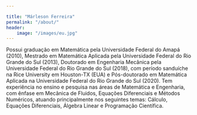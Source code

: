 ```yaml
---

title: "Márleson Ferreira"
permalink: "/about/"
header: 
    image: "/images/eu.jpg"
---
```



Possui graduação em Matemática pela Universidade Federal do Amapá (2010), Mestrado em Matemática Aplicada pela Universidade Federal do Rio Grande do Sul (2013), Doutorado em Engenharia Mecânica pela Universidade Federal do Rio Grande do Sul (2018), com período sanduíche na Rice University em Houston-TX (EUA) e Pós-doutorado em Matemática Aplicada na Universidade Federal do Rio Grande do Sul (2020). Tem experiência no ensino e pesquisa nas áreas de Matemática e Engenharia, com ênfase em Mecânica de Fluidos, Equações Diferenciais e Métodos Numéricos, atuando principalmente nos seguintes temas: Cálculo, Equações Diferenciais, Álgebra Linear e Programação Científica.


